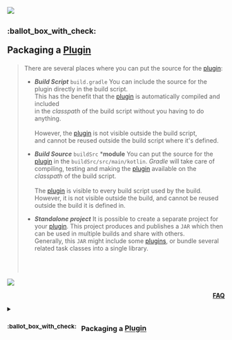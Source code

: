 ![](https://via.placeholder.com/1024x1.png/0078D7/0078D7/text=+)<!--1px blue line-->
<!-- Packaging a Plugin -->
<h2><sup>:ballot_box_with_check:&ensp;</sup>

  Packaging a [Plugin](09-what-is-a-gradle-plugin.md)
</h2>
<blockquote>
<span><!-- leave the next line blank -->

There are several places where you can put the source for the [plugin](09-what-is-a-gradle-plugin.md):
* ***Build Script*** `build.gradle`
You can include the source for the plugin directly in the build script.  
This has the benefit that the [plugin](09-what-is-a-gradle-plugin.md) is automatically compiled and included  
in the *classpath* of the build script without you having to do anything.<br/>  
However, the [plugin](09-what-is-a-gradle-plugin.md) is not visible outside the build script,  
and cannot be reused outside the build script where it's defined.<br/>

* ***Build Source*** `buildSrc` ***module**
You can put the source for the [plugin](09-what-is-a-gradle-plugin.md) in the `buildSrc/src/main/kotlin`.
*Gradle* will take care of compiling, testing and making
the [plugin](09-what-is-a-gradle-plugin.md) available on the *classpath* of the build script.<br/>  
The [plugin](09-what-is-a-gradle-plugin.md) is visible to every build script used by the build.
However, it is not visible outside the build,
and cannot be reused outside the build it is defined in.<br/>
* ***Standalone project***
It is possible to create a separate project for your [plugin](09-what-is-a-gradle-plugin.md).
This project produces and publishes a `JAR`
which then can be used in multiple builds and share with others.<br/>
Generally, this `JAR` might include some [plugins](09-what-is-a-gradle-plugin.md),
or bundle several related task classes into a single library.
</span>
  <br/><br/>
</blockquote>

![](https://via.placeholder.com/1024x1.png/0078D7/0078D7/text=+)<!--1px blue line-->
<p align="right"><a href="/../../#--------------questionfaq----------"><b>FAQ</b></a></p>

<!--─────────────────────────────────────────────────────────────────-->
<details >
  <summary>
    <h3>
      <a class="anchor" id= "packaging-a-plugin">
        <sup>:ballot_box_with_check:&ensp;</sup>
        Packaging a <a href="#what-is-a-gradle-plugin">Plugin</a>
      </a>
    </h3>
  </summary>
  <blockquote>
<!-- ^END OF Copy&Paste over the line above^─────────────────────────-->
<!--                                                                 -->
<!-- STANDALONE FAQ QUESTION TEMPLATE                                -->
<!-- The reason why there's a separate md file introduced:           -->
<!--                                                                 -->
<!-- FAQ collapsible list in main readme.md is closed by default.    -->
<!-- This implifies the link to anchored question block there        -->
<!-- does not open FAQ list as well as the question block either     -->
<!--─────────────────────────────────────────────────────────────────-->
